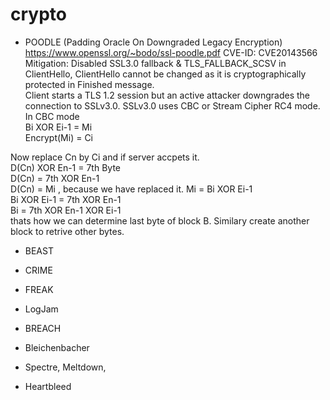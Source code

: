 # crypto
- POODLE (Padding Oracle On Downgraded Legacy Encryption)
https://www.openssl.org/~bodo/ssl-poodle.pdf
CVE-ID: CVE­2014­3566
Mitigation: Disabled SSL3.0 fallback & TLS_FALLBACK_SCSV in ClientHello, ClientHello cannot be changed as it is cryptographically protected in Finished message.  
Client starts a TLS 1.2 session but an active attacker downgrades the connection to SSLv3.0. SSLv3.0 uses CBC or Stream Cipher RC4 mode.
In CBC mode  
Bi XOR Ei-1 = Mi  
Encrypt(Mi) = Ci  

Now replace Cn by Ci and if server accpets it.  
D(Cn) XOR En-1 = 7th Byte  
D(Cn) = 7th XOR En-1  
D(Cn) = Mi , because we have replaced it. Mi = Bi XOR Ei-1  
Bi XOR Ei-1 = 7th XOR En-1  
Bi = 7th XOR En-1 XOR Ei-1  
thats how we can determine last byte of block B. Similary create another block to retrive other bytes.  


- BEAST

- CRIME
- FREAK
- LogJam
- BREACH
- Bleichenbacher
- Spectre, Meltdown, 
- Heartbleed
